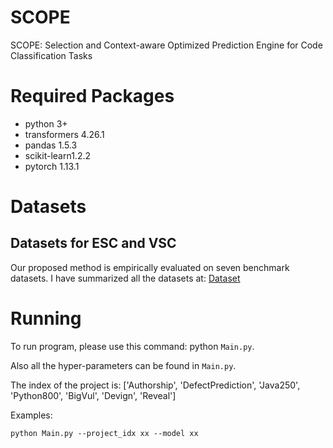 # SCOPE
SCOPE: Selection and Context-aware Optimized Prediction Engine for Code Classification Tasks

# Required Packages
- python 3+
- transformers 4.26.1
- pandas 1.5.3
- scikit-learn1.2.2
- pytorch 1.13.1

# Datasets
## Datasets for ESC and VSC
Our proposed method is empirically evaluated on seven benchmark datasets. I have summarized all the datasets at: [Dataset](https://zenodo.org/records/14017657)


# Running
To run program, please use this command: python `Main.py`.

Also all the hyper-parameters can be found in `Main.py`.

The index of the project is: ['Authorship', 'DefectPrediction', 'Java250', 'Python800', 'BigVul', 'Devign', 'Reveal']

Examples:

`
python Main.py --project_idx xx --model xx
`
